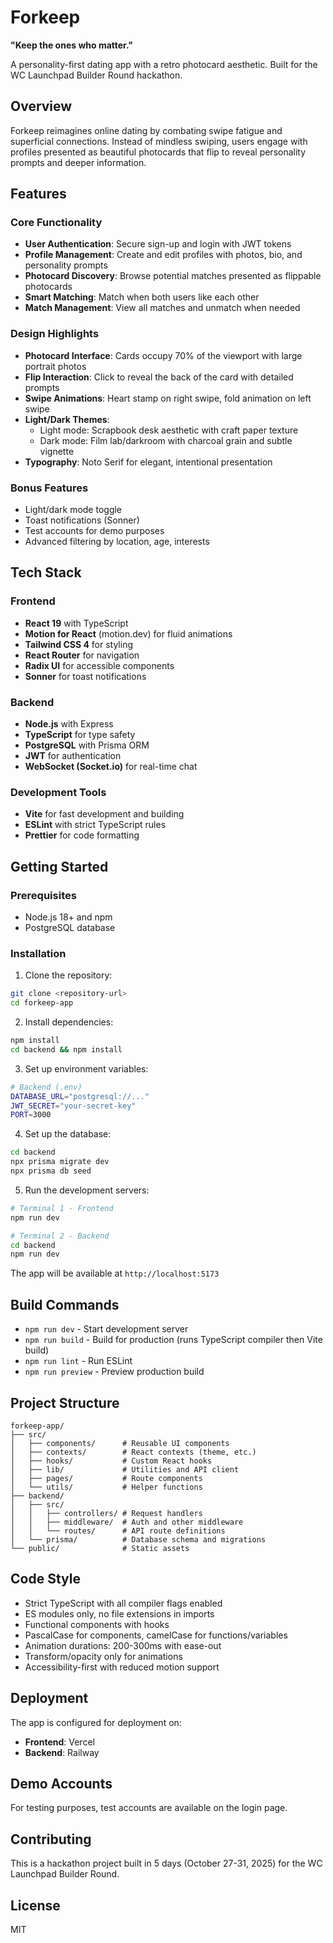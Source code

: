 # Forkeep

**"Keep the ones who matter."**

A personality-first dating app with a retro photocard aesthetic. Built for the WC Launchpad Builder Round hackathon.

## Overview

Forkeep reimagines online dating by combating swipe fatigue and superficial connections. Instead of mindless swiping, users engage with profiles presented as beautiful photocards that flip to reveal personality prompts and deeper information.

## Features

### Core Functionality

- **User Authentication**: Secure sign-up and login with JWT tokens
- **Profile Management**: Create and edit profiles with photos, bio, and personality prompts
- **Photocard Discovery**: Browse potential matches presented as flippable photocards
- **Smart Matching**: Match when both users like each other
- **Match Management**: View all matches and unmatch when needed

### Design Highlights

- **Photocard Interface**: Cards occupy 70% of the viewport with large portrait photos
- **Flip Interaction**: Click to reveal the back of the card with detailed prompts
- **Swipe Animations**: Heart stamp on right swipe, fold animation on left swipe
- **Light/Dark Themes**:
  - Light mode: Scrapbook desk aesthetic with craft paper texture
  - Dark mode: Film lab/darkroom with charcoal grain and subtle vignette
- **Typography**: Noto Serif for elegant, intentional presentation

### Bonus Features

- Light/dark mode toggle
- Toast notifications (Sonner)
- Test accounts for demo purposes
- Advanced filtering by location, age, interests

## Tech Stack

### Frontend

- **React 19** with TypeScript
- **Motion for React** (motion.dev) for fluid animations
- **Tailwind CSS 4** for styling
- **React Router** for navigation
- **Radix UI** for accessible components
- **Sonner** for toast notifications

### Backend

- **Node.js** with Express
- **TypeScript** for type safety
- **PostgreSQL** with Prisma ORM
- **JWT** for authentication
- **WebSocket (Socket.io)** for real-time chat

### Development Tools

- **Vite** for fast development and building
- **ESLint** with strict TypeScript rules
- **Prettier** for code formatting

## Getting Started

### Prerequisites

- Node.js 18+ and npm
- PostgreSQL database

### Installation

1. Clone the repository:

```bash
git clone <repository-url>
cd forkeep-app
```

2. Install dependencies:

```bash
npm install
cd backend && npm install
```

3. Set up environment variables:

```bash
# Backend (.env)
DATABASE_URL="postgresql://..."
JWT_SECRET="your-secret-key"
PORT=3000
```

4. Set up the database:

```bash
cd backend
npx prisma migrate dev
npx prisma db seed
```

5. Run the development servers:

```bash
# Terminal 1 - Frontend
npm run dev

# Terminal 2 - Backend
cd backend
npm run dev
```

The app will be available at `http://localhost:5173`

## Build Commands

- `npm run dev` - Start development server
- `npm run build` - Build for production (runs TypeScript compiler then Vite build)
- `npm run lint` - Run ESLint
- `npm run preview` - Preview production build

## Project Structure

```
forkeep-app/
├── src/
│   ├── components/      # Reusable UI components
│   ├── contexts/        # React contexts (theme, etc.)
│   ├── hooks/           # Custom React hooks
│   ├── lib/             # Utilities and API client
│   ├── pages/           # Route components
│   └── utils/           # Helper functions
├── backend/
│   ├── src/
│   │   ├── controllers/ # Request handlers
│   │   ├── middleware/  # Auth and other middleware
│   │   └── routes/      # API route definitions
│   └── prisma/          # Database schema and migrations
└── public/              # Static assets
```

## Code Style

- Strict TypeScript with all compiler flags enabled
- ES modules only, no file extensions in imports
- Functional components with hooks
- PascalCase for components, camelCase for functions/variables
- Animation durations: 200-300ms with ease-out
- Transform/opacity only for animations
- Accessibility-first with reduced motion support

## Deployment

The app is configured for deployment on:

- **Frontend**: Vercel
- **Backend**: Railway

## Demo Accounts

For testing purposes, test accounts are available on the login page.

## Contributing

This is a hackathon project built in 5 days (October 27-31, 2025) for the WC Launchpad Builder Round.

## License

MIT
